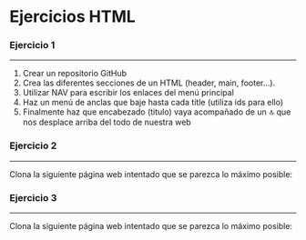# Ejercicios HTML  
### Ejercicio 1  
***  
1. Crear un repositorio GitHub  
3. Crea las diferentes secciones de un HTML (header, main, footer...).  
4. Utilizar NAV para escribir los enlaces del menú principal  
5. Haz un menú de anclas que baje hasta cada title (utiliza ids para ello)  
6. Finalmente haz que encabezado (titulo) vaya acompañado de un 🔝 que nos desplace arriba del todo de nuestra web  
### Ejercicio 2  
***
Clona la siguiente página web intentado que se parezca lo máximo posible: 
### Ejercicio 3  
***
Clona la siguiente página web intentado que se parezca lo máximo posible:  
  
